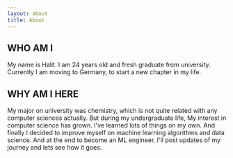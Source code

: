 ```yaml
---
layout: about
title: About
---
```


## WHO AM I

My name is Halit.  I am 24 years old and fresh graduate from university. Currently I am moving to Germany, to start a new chapter in my life.

## WHY AM I HERE

My major on university was chemistry, which is not quite related with any computer sciences actually. But during my undergraduate life, My interest in computer science has grown. I've learned lots of things on my own. And finally I decided to improve myself on machine learning algorithms and data science. And at the end to become an ML engineer. I'll post updates of my journey and lets see how it goes.
